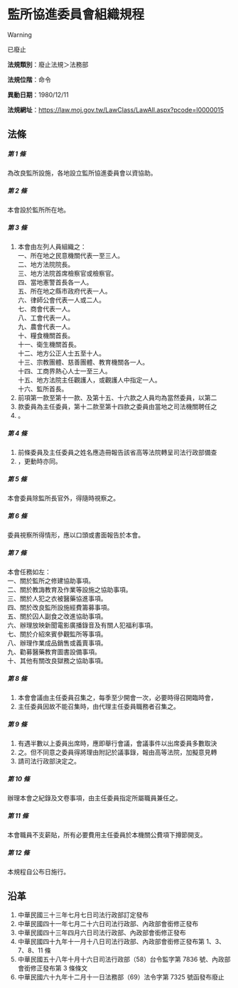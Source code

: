 # 監所協進委員會組織規程


> [!WARNING]
> 已廢止


**法規類別**：廢止法規＞法務部

**法規位階**：命令

**異動日期**：1980/12/11  

**法規網址**：https://law.moj.gov.tw/LawClass/LawAll.aspx?pcode=I0000015



## 法條
##### 第 1 條
為改良監所設施，各地設立監所協進委員會以資協助。

##### 第 2 條
本會設於監所所在地。

##### 第 3 條
1. 本會由左列人員組織之：  
一、所在地之民意機關代表一至三人。  
二、地方法院院長。  
三、地方法院首席檢察官或檢察官。  
四、當地憲警首長各一人。  
五、所在地之縣市政府代表一人。  
六、律師公會代表一人或二人。  
七、商會代表一人。  
八、工會代表一人。  
九、農會代表一人。  
十、糧食機關首長。  
十一、衛生機關首長。  
十二、地方公正人士五至十人。  
十三、宗教團體、慈善團體、教育機關各一人。  
十四、工商界熱心人士一至三人。  
十五、地方法院主任觀護人，或觀護人中指定一人。  
十六、監所首長。
1. 前項第一款至第十一款、及第十五、十六款之人員均為當然委員，以第二
1. 款委員為主任委員，第十二款至第十四款之委員由當地之司法機關聘任之
1. 。

##### 第 4 條
1. 前條委員及主任委員之姓名應造冊報告該省高等法院轉呈司法行政部備查
1. ，更動時亦同。

##### 第 5 條
本會委員除監所長官外，得隨時視察之。

##### 第 6 條
委員視察所得情形，應以口頭或書面報告於本會。

##### 第 7 條
本會任務如左：  
一、關於監所之修建協助事項。  
二、關於教誨教育及作業等設施之協助事項。  
三、關於人犯之衣被醫藥協進事項。  
四、關於改良監所設施經費籌募事項。  
五、關於囚人副食之改進協助事項。  
六、辦理放映新聞電影廣播錄音及有關人犯福利事項。  
七、關於介紹來賓參觀監所等事項。  
八、辦理作業成品銷售或義賣事項。  
九、勸募醫藥教育圖書設備事項。  
十、其他有關改良獄務之協助事項。

##### 第 8 條
1. 本會會議由主任委員召集之，每季至少開會一次，必要時得召開臨時會，
1. 主任委員因故不能召集時，由代理主任委員職務者召集之。

##### 第 9 條
1. 有遇半數以上委員出席時，應即舉行會議，會議事件以出席委員多數取決
1. 之。但不同意之委員得將理由附記於議事錄，報由高等法院，加擬意見轉
1. 請司法行政部決定之。

##### 第 10 條
辦理本會之紀錄及文卷事項，由主任委員指定所屬職員兼任之。

##### 第 11 條
本會職員不支薪貼，所有必要費用主任委員於本機關公費項下撙節開支。

##### 第 12 條
本規程自公布日施行。

## 沿革
1. 中華民國三十三年七月七日司法行政部訂定發布
1. 中華民國四十一年七月二十六日司法行政部、內政部會銜修正發布
1. 中華民國四十三年四月六日司法行政部、內政部會銜修正發布
1. 中華民國四十九年十一月十八日司法行政部、內政部會銜修正發布第 1、3、7、8、11 條
1. 中華民國五十八年十月十六日司法行政部（58）台令監字第 7836 號、內政部會銜修正發布第 3  條條文
1. 中華民國六十九年十二月十一日法務部（69）法令字第 7325 號函發布廢止
